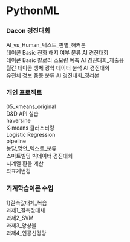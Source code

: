 # PythonML
### Dacon 경진대회
AI_vs_Human_텍스트_판별_해커톤   
데이콘 Basic 전화 해지 여부 분류 AI 경진대회    
데이콘 Basic 칼로리 소모량 예측 AI 경진대회_제출용    
월간 데이콘 생체 광학 데이터 분석 AI 경진대회    
유전체 정보 품종 분류 AI 경진대회_정리본   

### 개인 프로젝트
05_kmeans_original    
D&D API 실습    
haversine    
K-means 클러스터링    
Logistic Regression    
pipeline    
농담,명언_텍스트_분류    
스마트빌딩 빅데이터 경진대회    
시계열 환율 계산    
좌표계변경    

### 기계학습이론 수업
1)결측값대체_복습    
과제1_결측값대체    
과제2_SVM    
과제3_앙상블    
과제4_인공신경망    
